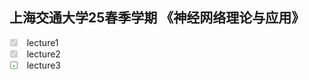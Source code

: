 <h2>上海交通大学25春季学期 《神经网络理论与应用》</h2>



<ul class="task-list">
  <li><input type="checkbox" checked disabled> lecture1</li>
  <li><input type="checkbox" checked disabled> lecture2</li>
  <li><input type="checkbox" class="half-checked"> lecture3</li>
  
</ul>

<style>
/* 自定义样式 */
.task-checkbox {
  margin-right: 8px;
  transform: scale(1.2);
}
.half-checked {
  position: relative;
}
.half-checked:before {
  content: "◔";
  position: absolute;
  left: 0;
  color: #4CAF50;
}
</style>